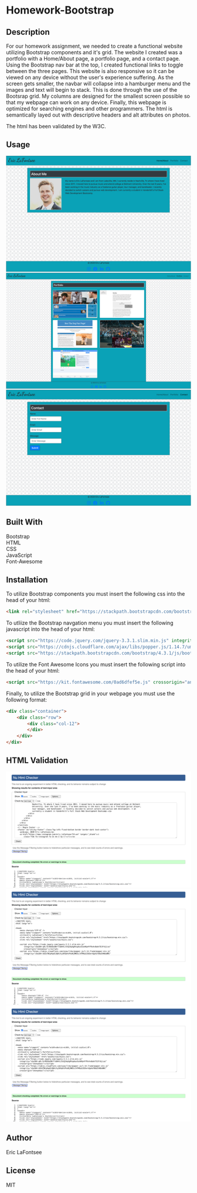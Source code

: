 # Homework-Bootstrap
## Description
For our homework assignment, we needed to create a functional website utilizing Bootstrap components and it's grid.
The website I created was a portfolio with a Home/About page, a portfolio page, and a contact page.
Using the Bootstrap nav bar at the top, I created functional links to toggle between the three pages.
This website is also responsive so it can be viewed on any device without the user's experience suffering. As the screen gets smaller, the navbar will collapse into a hamburger menu and the images and text will begin to stack.
This is done through the use of the Bootsrap grid. My columns are designed for the smallest screen possible so that my webpage can work on any device.
Finally, this webpage is optimized for searching engines and other programmers. The html is semantically layed out with descriptive headers and 
alt attributes on photos.  

The html has been validated by the W3C.

## Usage
![image](assets/Images/homePage.png)
![image](assets/Images/portfolioPage.png)
![image](assets/Images/contactPage.png)

## Built With
Bootstrap  
HTML  
CSS  
JavaScript  
Font-Awesome

## Installation
To utilize Bootstrap components you must insert the following css into the head of your html: 
```html
<link rel="stylesheet" href="https://stackpath.bootstrapcdn.com/bootstrap/4.5.2/css/bootstrap.min.css">
```
To utliize the Bootstrap navgation menu you must insert the following javascript into the head of your html: 

```html
<script src="https://code.jquery.com/jquery-3.3.1.slim.min.js" integrity="sha384-q8i/X+965DzO0rT7abK41JStQIAqVgRVzpbzo5smXKp4YfRvH+8abtTE1Pi6jizo" crossorigin="anonymous"></script>
<script src="https://cdnjs.cloudflare.com/ajax/libs/popper.js/1.14.7/umd/popper.min.js" integrity="sha384-UO2eT0CpHqdSJQ6hJty5KVphtPhzWj9WO1clHTMGa3JDZwrnQq4sF86dIHNDz0W1" crossorigin="anonymous"></script>
<script src="https://stackpath.bootstrapcdn.com/bootstrap/4.3.1/js/bootstrap.min.js" integrity="sha384-JjSmVgyd0p3pXB1rRibZUAYoIIy6OrQ6VrjIEaFf/nJGzIxFDsf4x0xIM+B07jRM" crossorigin="anonymous"></script> 
```

To utilize the Font Awesome Icons you must insert the following script into the head of your html:

 ```html
<script src="https://kit.fontawesome.com/0ad6dfef5e.js" crossorigin="anonymous"></script> 
```

Finally, to utilize the Bootstrap grid in your webpage you must use the following format:

```html
<div class="container">
    <div class="row">
        <div class="col-12">
        </div>
    </div>
</div> 
  ```

## HTML Validation
![image](assets/Images/Home-validation.png)
![image](assets/Images/Portfolio-validation.png)
![image](assets/Images/Contact-validation.png)
 ## Author
 Eric LaFontsee

  ## License
  MIT

